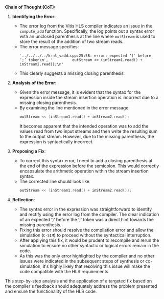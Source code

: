 **Chain of Thought (CoT):**

1. **Identifying the Error**:
   - The error log from the Vitis HLS compiler indicates an issue in the `compute_add` function. Specifically, the log points out a syntax error with an unclosed parenthesis at the line where `outStream` is used to store the result of the addition of two stream reads.
   - The error message specifies: 
     ```
     '../../../../krnl_vadd.cpp:25:58: error: expected ‘)’ before ‘;’ token\n', '         outStream << (inStream1.read() + inStream2.read();\n'
     ```
   - This clearly suggests a missing closing parenthesis.

2. **Analysis of the Error**:
   - Given the error message, it is evident that the syntax for the expression inside the stream insertion operation is incorrect due to a missing closing parenthesis.
   - By examining the line mentioned in the error message:
     ```cpp
     outStream << (inStream1.read() + inStream2.read();
     ```
     It becomes apparent that the intended operation was to add the values read from two input streams and then write the resulting sum to the output stream. However, due to the missing parenthesis, the expression is syntactically incorrect.

3. **Proposing a Fix**:
   - To correct this syntax error, I need to add a closing parenthesis at the end of the expression before the semicolon. This would correctly encapsulate the arithmetic operation within the stream insertion syntax.
   - The corrected line should look like:
     ```cpp
     outStream << (inStream1.read() + inStream2.read());
     ```

4. **Reflection**:
   - The syntax error in the expression was straightforward to identify and rectify using the error log from the compiler. The clear indication of an expected ‘)’ before the ‘;’ token was a direct hint towards the missing parenthesis.
   - Fixing this error should resolve the compilation error and allow the simulation (`C-SIM`) to proceed without the syntactical interruption.
   - After applying this fix, it would be prudent to recompile and rerun the simulation to ensure no other syntactic or logical errors remain in the code.
   - As this was the only error highlighted by the compiler and no other issues were indicated in the subsequent steps of synthesis or co-simulation, it's highly likely that resolving this issue will make the code compatible with the HLS requirements.

This step-by-step analysis and the application of a targeted fix based on the compiler's feedback should adequately address the problem presented and ensure the functionality of the HLS code.